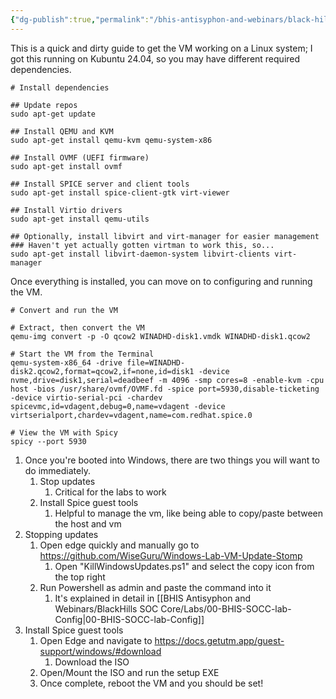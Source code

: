 ```yaml
---
{"dg-publish":true,"permalink":"/bhis-antisyphon-and-webinars/black-hills-soc-core/labs/01-bhis-socc-lab-linux-host-config/"}
---
```



This is a quick and dirty guide to get the VM working on a Linux system; I got this running on Kubuntu 24.04, so you may have different required dependencies.

```shell
# Install dependencies

## Update repos
sudo apt-get update

## Install QEMU and KVM
sudo apt-get install qemu-kvm qemu-system-x86

## Install OVMF (UEFI firmware)
sudo apt-get install ovmf

## Install SPICE server and client tools
sudo apt-get install spice-client-gtk virt-viewer

## Install Virtio drivers
sudo apt-get install qemu-utils

## Optionally, install libvirt and virt-manager for easier management
### Haven't yet actually gotten virtman to work this, so...
sudo apt-get install libvirt-daemon-system libvirt-clients virt-manager

```

Once everything is installed, you can move on to configuring and running the VM.

```shell
# Convert and run the VM

# Extract, then convert the VM
qemu-img convert -p -O qcow2 WINADHD-disk1.vmdk WINADHD-disk1.qcow2

# Start the VM from the Terminal
qemu-system-x86_64 -drive file=WINADHD-disk2.qcow2,format=qcow2,if=none,id=disk1 -device nvme,drive=disk1,serial=deadbeef -m 4096 -smp cores=8 -enable-kvm -cpu host -bios /usr/share/ovmf/OVMF.fd -spice port=5930,disable-ticketing -device virtio-serial-pci -chardev spicevmc,id=vdagent,debug=0,name=vdagent -device virtserialport,chardev=vdagent,name=com.redhat.spice.0

# View the VM with Spicy
spicy --port 5930
```

1. Once you're booted into Windows, there are two things you will want to do immediately.
	1. Stop updates
		1. Critical for the labs to work
	2. Install Spice guest tools
		1. Helpful to manage the vm, like being able to copy/paste between the host and vm
2. Stopping updates
	1. Open edge quickly and manually go to https://github.com/WiseGuru/Windows-Lab-VM-Update-Stomp
		1. Open "KillWindowsUpdates.ps1" and select the copy icon from the top right
	2. Run Powershell as admin and paste the command into it
		1. It's explained in detail in [[BHIS Antisyphon and Webinars/BlackHills SOC Core/Labs/00-BHIS-SOCC-lab-Config\|00-BHIS-SOCC-lab-Config]]
3. Install Spice guest tools
	1. Open Edge and navigate to https://docs.getutm.app/guest-support/windows/#download
		1. Download the ISO
	2. Open/Mount the ISO and run the setup EXE
	3. Once complete, reboot the VM and you should be set!